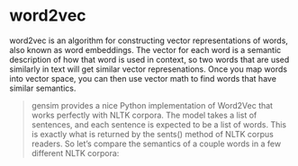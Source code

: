 # word2vec
word2vec is an algorithm for constructing vector representations of words, also known as word embeddings. The vector for each word is a semantic description of how that word is used in context, so two words that are used similarly in text will get similar vector represenations. Once you map words into vector space, you can then use vector math to find words that have similar semantics.


> gensim provides a nice Python implementation of Word2Vec that works perfectly with NLTK corpora. The model takes a list of sentences, and each sentence is expected to be a list of words. This is exactly what is returned by the sents() method of NLTK corpus readers. So let’s compare the semantics of a couple words in a few different NLTK corpora:



